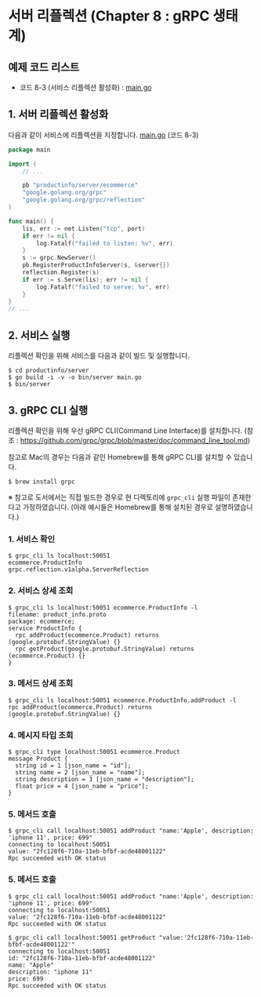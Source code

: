 # 서버 리플렉션 (Chapter 8 : gRPC 생태계)

## 예제 코드 리스트
- 코드 8-3 (서비스 리플렉션 활성화) : [main.go](productinfo/server/main.go)

## 1. 서버 리플렉션 활성화
다음과 같이 서비스에 리플렉션을 지정합니다. [main.go](productinfo/server/main.go) (코드 8-3)
```go
package main

import (
	// ...

	pb "productinfo/server/ecommerce"
	"google.golang.org/grpc"
	"google.golang.org/grpc/reflection"
)

func main() {
	lis, err := net.Listen("tcp", port)
	if err != nil {
		log.Fatalf("failed to listen: %v", err)
	}
	s := grpc.NewServer()
	pb.RegisterProductInfoServer(s, &server{})
	reflection.Register(s)
	if err := s.Serve(lis); err != nil {
		log.Fatalf("failed to serve: %v", err)
	}
}
// ...
```

## 2. 서비스 실행
리플렉션 확인을 위해 서비스를 다음과 같이 빌드 및 실행합니다.

```shell
$ cd productinfo/server
$ go build -i -v -o bin/server main.go
$ bin/server
```

## 3. gRPC CLI 실행
리플렉션 확인을 위해 우선 gRPC CLI(Command Line Interface)를 설치합니다. (참조 : https://github.com/grpc/grpc/blob/master/doc/command_line_tool.md)

참고로 Mac의 경우는 다음과 같인 Homebrew를 통해 gRPC CLI를 설치할 수 있습니다.
```shell
$ brew install grpc
```

※ 참고로 도서에서는 직접 빌드한 경우로 현 디렉토리에 `grpc_cli` 실행 파일이 존재한다고 가정하였습니다. (아래 예시들은 Homebrew를 통해 설치된 경우로 설명하였습니다.)

### 1. 서비스 확인
```shell
$ grpc_cli ls localhost:50051
ecommerce.ProductInfo
grpc.reflection.v1alpha.ServerReflection
```

### 2. 서비스 상세 조회
```shell
$ grpc_cli ls localhost:50051 ecommerce.ProductInfo -l
filename: product_info.proto
package: ecommerce;
service ProductInfo {
  rpc addProduct(ecommerce.Product) returns (google.protobuf.StringValue) {}
  rpc getProduct(google.protobuf.StringValue) returns (ecommerce.Product) {}
}
```

### 3. 메서드 상세 조회
```shell
$ grpc_cli ls localhost:50051 ecommerce.ProductInfo.addProduct -l
rpc addProduct(ecommerce.Product) returns (google.protobuf.StringValue) {}
```

### 4. 메시지 타입 조회
```shell
$ grpc_cli type localhost:50051 ecommerce.Product
message Product {
  string id = 1 [json_name = "id"];
  string name = 2 [json_name = "name"];
  string description = 3 [json_name = "description"];
  float price = 4 [json_name = "price"];
}
```

### 5. 메서드 호출
```shell
$ grpc_cli call localhost:50051 addProduct "name:'Apple', description: 'iphone 11', price: 699"
connecting to localhost:50051
value: "2fc128f6-710a-11eb-bfbf-acde48001122"
Rpc succeeded with OK status
```

### 5. 메서드 호출
```shell
$ grpc_cli call localhost:50051 addProduct "name:'Apple', description: 'iphone 11', price: 699"
connecting to localhost:50051
value: "2fc128f6-710a-11eb-bfbf-acde48001122"
Rpc succeeded with OK status

$ grpc_cli call localhost:50051 getProduct "value:'2fc128f6-710a-11eb-bfbf-acde48001122'"
connecting to localhost:50051
id: "2fc128f6-710a-11eb-bfbf-acde48001122"
name: "Apple"
description: "iphone 11"
price: 699
Rpc succeeded with OK status
```